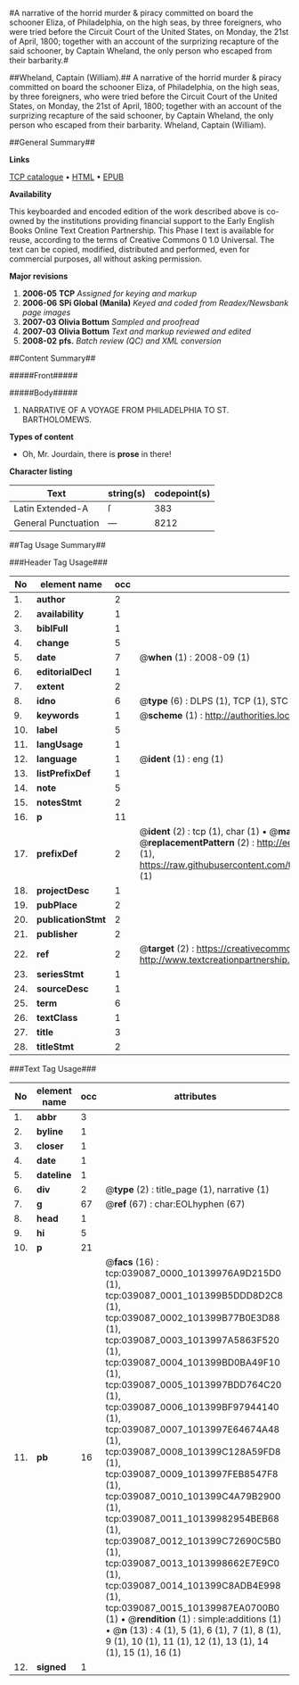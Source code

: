 #A narrative of the horrid murder & piracy committed on board the schooner Eliza, of Philadelphia, on the high seas, by three foreigners, who were tried before the Circuit Court of the United States, on Monday, the 21st of April, 1800; together with an account of the surprizing recapture of the said schooner, by Captain Wheland, the only person who escaped from their barbarity.#

##Wheland, Captain (William).##
A narrative of the horrid murder & piracy committed on board the schooner Eliza, of Philadelphia, on the high seas, by three foreigners, who were tried before the Circuit Court of the United States, on Monday, the 21st of April, 1800; together with an account of the surprizing recapture of the said schooner, by Captain Wheland, the only person who escaped from their barbarity.
Wheland, Captain (William).

##General Summary##

**Links**

[TCP catalogue](http://www.ota.ox.ac.uk/tcp/)  • 
[HTML](http://tei.it.ox.ac.uk/tcp/Texts-HTML/free/N29/N29349.html)  • 
[EPUB](http://tei.it.ox.ac.uk/tcp/Texts-EPUB/free/N29/N29349.epub)

**Availability**

This keyboarded and encoded edition of the
	       work described above is co-owned by the institutions
	       providing financial support to the Early English Books
	       Online Text Creation Partnership. This Phase I text is
	       available for reuse, according to the terms of Creative
	       Commons 0 1.0 Universal. The text can be copied,
	       modified, distributed and performed, even for
	       commercial purposes, all without asking permission.

**Major revisions**

1. __2006-05__ __TCP__ *Assigned for keying and markup*
1. __2006-06__ __SPi Global (Manila)__ *Keyed and coded from Readex/Newsbank page images*
1. __2007-03__ __Olivia Bottum__ *Sampled and proofread*
1. __2007-03__ __Olivia Bottum__ *Text and markup reviewed and edited*
1. __2008-02__ __pfs.__ *Batch review (QC) and XML conversion*

##Content Summary##

#####Front#####

#####Body#####

1. NARRATIVE OF A VOYAGE FROM PHILADELPHIA TO ST. BARTHOLOMEWS.

**Types of content**

  * Oh, Mr. Jourdain, there is **prose** in there!

**Character listing**


|Text|string(s)|codepoint(s)|
|---|---|---|
|Latin Extended-A|ſ|383|
|General Punctuation|—|8212|

##Tag Usage Summary##

###Header Tag Usage###

|No|element name|occ|attributes|
|---|---|---|---|
|1.|__author__|2||
|2.|__availability__|1||
|3.|__biblFull__|1||
|4.|__change__|5||
|5.|__date__|7| @__when__ (1) : 2008-09 (1)|
|6.|__editorialDecl__|1||
|7.|__extent__|2||
|8.|__idno__|6| @__type__ (6) : DLPS (1), TCP (1), STC (1), NOTIS (1), IMAGE-SET (1), EVANS-CITATION (1)|
|9.|__keywords__|1| @__scheme__ (1) : http://authorities.loc.gov/ (1)|
|10.|__label__|5||
|11.|__langUsage__|1||
|12.|__language__|1| @__ident__ (1) : eng (1)|
|13.|__listPrefixDef__|1||
|14.|__note__|5||
|15.|__notesStmt__|2||
|16.|__p__|11||
|17.|__prefixDef__|2| @__ident__ (2) : tcp (1), char (1)  •  @__matchPattern__ (2) : ([0-9\-]+):([0-9IVX]+) (1), (.+) (1)  •  @__replacementPattern__ (2) : http://eebo.chadwyck.com/downloadtiff?vid=$1&page=$2 (1), https://raw.githubusercontent.com/textcreationpartnership/Texts/master/tcpchars.xml#$1 (1)|
|18.|__projectDesc__|1||
|19.|__pubPlace__|2||
|20.|__publicationStmt__|2||
|21.|__publisher__|2||
|22.|__ref__|2| @__target__ (2) : https://creativecommons.org/publicdomain/zero/1.0/ (1), http://www.textcreationpartnership.org/docs/. (1)|
|23.|__seriesStmt__|1||
|24.|__sourceDesc__|1||
|25.|__term__|6||
|26.|__textClass__|1||
|27.|__title__|3||
|28.|__titleStmt__|2||


###Text Tag Usage###

|No|element name|occ|attributes|
|---|---|---|---|
|1.|__abbr__|3||
|2.|__byline__|1||
|3.|__closer__|1||
|4.|__date__|1||
|5.|__dateline__|1||
|6.|__div__|2| @__type__ (2) : title_page (1), narrative (1)|
|7.|__g__|67| @__ref__ (67) : char:EOLhyphen (67)|
|8.|__head__|1||
|9.|__hi__|5||
|10.|__p__|21||
|11.|__pb__|16| @__facs__ (16) : tcp:039087_0000_10139976A9D215D0 (1), tcp:039087_0001_101399B5DDD8D2C8 (1), tcp:039087_0002_101399B77B0E3D88 (1), tcp:039087_0003_1013997A5863F520 (1), tcp:039087_0004_101399BD0BA49F10 (1), tcp:039087_0005_1013997BDD764C20 (1), tcp:039087_0006_101399BF97944140 (1), tcp:039087_0007_1013997E64674A48 (1), tcp:039087_0008_101399C128A59FD8 (1), tcp:039087_0009_1013997FEB8547F8 (1), tcp:039087_0010_101399C4A79B2900 (1), tcp:039087_0011_10139982954BEB68 (1), tcp:039087_0012_101399C72690C5B0 (1), tcp:039087_0013_1013998662E7E9C0 (1), tcp:039087_0014_101399C8ADB4E998 (1), tcp:039087_0015_10139987EA0700B0 (1)  •  @__rendition__ (1) : simple:additions (1)  •  @__n__ (13) : 4 (1), 5 (1), 6 (1), 7 (1), 8 (1), 9 (1), 10 (1), 11 (1), 12 (1), 13 (1), 14 (1), 15 (1), 16 (1)|
|12.|__signed__|1||
